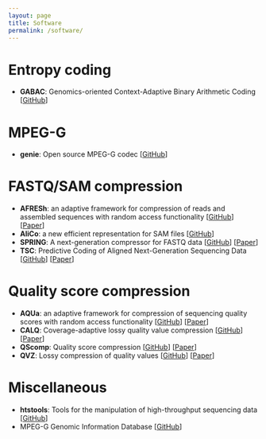 ```yaml
---
layout: page
title: Software
permalink: /software/
---
```


# Entropy coding

- **GABAC**: Genomics-oriented Context-Adaptive Binary Arithmetic Coding [[GitHub](https://github.com/mitogen/gabac)]

# MPEG-G

- **genie**: Open source MPEG-G codec [[GitHub](https://github.com/mitogen/genie)]

# FASTQ/SAM compression

- **AFRESh**: an adaptive framework for compression of reads and assembled sequences with random access functionality [[GitHub](https://github.com/tparidae/AFresh)] [[Paper](https://academic.oup.com/bioinformatics/article/33/10/1464/2840131)]
- **AliCo**: a new efficient representation for SAM files [[GitHub](https://github.com/iochoa/alico)]
- **SPRING**: A next-generation compressor for FASTQ data [[GitHub](https://github.com/shubhamchandak94/Spring)] [[Paper](https://academic.oup.com/bioinformatics/advance-article/doi/10.1093/bioinformatics/bty1015/5232998)]
- **TSC**: Predictive Coding of Aligned Next-Generation Sequencing Data [[GitHub](https://github.com/voges/tsc)] [[Paper](https://ieeexplore.ieee.org/abstract/document/7786168)]

# Quality score compression

- **AQUa**: an adaptive framework for compression of sequencing quality scores with random access functionality [[GitHub](https://github.com/tparidae/AQUa)] [[Paper]()]
- **CALQ**: Coverage-adaptive lossy quality value compression [[GitHub](https://github.com/voges/calq)] [[Paper]()]
- **QScomp**: Quality score compression [[GitHub](https://github.com/voges/qscomp)] [[Paper]()]
- **QVZ**: Lossy compression of quality values [[GitHub](https://github.com/mikelhernaez/qvz)] [[Paper]()]

# Miscellaneous

- **htstools**: Tools for the manipulation of high-throughput sequencing data [[GitHub](https://github.com/voges/htstools)]
- MPEG-G Genomic Information Database [[GitHub](https://github.com/voges/mpeg-g-gidb)]









